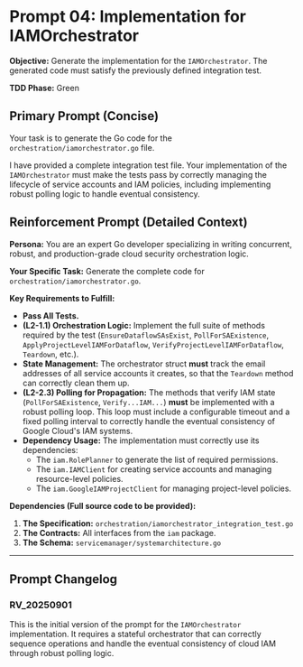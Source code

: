 # **Prompt 04: Implementation for IAMOrchestrator**

**Objective:** Generate the implementation for the `IAMOrchestrator`. The generated code must satisfy the previously defined integration test.

**TDD Phase:** Green

## **Primary Prompt (Concise)**

Your task is to generate the Go code for the `orchestration/iamorchestrator.go` file.

I have provided a complete integration test file. Your implementation of the `IAMOrchestrator` must make the tests pass by correctly managing the lifecycle of service accounts and IAM policies, including implementing robust polling logic to handle eventual consistency.

## **Reinforcement Prompt (Detailed Context)**

**Persona:** You are an expert Go developer specializing in writing concurrent, robust, and production-grade cloud security orchestration logic.

**Your Specific Task:** Generate the complete code for `orchestration/iamorchestrator.go`.

**Key Requirements to Fulfill:**

* **Pass All Tests.**
* **(L2-1.1) Orchestration Logic:** Implement the full suite of methods required by the test (`EnsureDataflowSAsExist`, `PollForSAExistence`, `ApplyProjectLevelIAMForDataflow`, `VerifyProjectLevelIAMForDataflow`, `Teardown`, etc.).
* **State Management:** The orchestrator struct **must** track the email addresses of all service accounts it creates, so that the `Teardown` method can correctly clean them up.
* **(L2-2.3) Polling for Propagation:** The methods that verify IAM state (`PollForSAExistence`, `Verify...IAM...`) **must** be implemented with a robust polling loop. This loop must include a configurable timeout and a fixed polling interval to correctly handle the eventual consistency of Google Cloud's IAM systems.
* **Dependency Usage:** The implementation must correctly use its dependencies:
    * The `iam.RolePlanner` to generate the list of required permissions.
    * The `iam.IAMClient` for creating service accounts and managing resource-level policies.
    * The `iam.GoogleIAMProjectClient` for managing project-level policies.

**Dependencies (Full source code to be provided):**

1.  **The Specification:** `orchestration/iamorchestrator_integration_test.go`
2.  **The Contracts:** All interfaces from the `iam` package.
3.  **The Schema:** `servicemanager/systemarchitecture.go`

---

## Prompt Changelog

### RV_20250901

This is the initial version of the prompt for the `IAMOrchestrator` implementation. It requires a stateful orchestrator that can correctly sequence operations and handle the eventual consistency of cloud IAM through robust polling logic.
